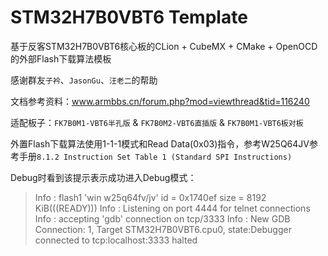 # STM32H7B0VBT6 Template

基于反客STM32H7B0VBT6核心板的CLion + CubeMX + CMake + OpenOCD的外部Flash下载算法模板

感谢群友`子衿`、`JasonGu`、`汪老二`的帮助

文档参考资料：www.armbbs.cn/forum.php?mod=viewthread&tid=116240

适配板子：`FK7B0M1-VBT6半孔版` & `FK7B0M2-VBT6直插版` & `FK7B0M1-VBT6板对板`

外置Flash下载算法使用1-1-1模式和Read Data(0x03)指令，参考W25Q64JV参考手册`8.1.2 Instruction Set Table 1 (Standard SPI Instructions)`

Debug时看到该提示表示成功进入Debug模式：

> Info : flash1 'win w25q64fv/jv' id = 0x1740ef size = 8192 KiB(((READY)))
> Info : Listening on port 4444 for telnet connections
> Info : accepting 'gdb' connection on tcp/3333
> Info : New GDB Connection: 1, Target STM32H7B0VBT6.cpu0, state:Debugger connected to tcp:localhost:3333
halted

